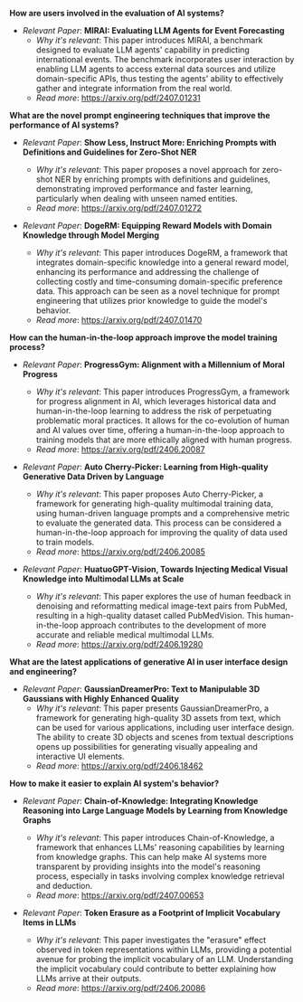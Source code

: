 **How are users involved in the evaluation of AI systems?**

- *Relevant Paper*: **MIRAI: Evaluating LLM Agents for Event Forecasting**
    - *Why it's relevant*: This paper introduces MIRAI, a benchmark designed to evaluate LLM agents' capability in predicting international events.  The benchmark incorporates user interaction by enabling LLM agents to access external data sources and utilize domain-specific APIs, thus testing the agents' ability to effectively gather and integrate information from the real world.
    - *Read more*: https://arxiv.org/pdf/2407.01231

**What are the novel prompt engineering techniques that improve the performance of AI systems?**

- *Relevant Paper*: **Show Less, Instruct More: Enriching Prompts with Definitions and Guidelines for Zero-Shot NER**
    - *Why it's relevant*: This paper proposes a novel approach for zero-shot NER by enriching prompts with definitions and guidelines, demonstrating improved performance and faster learning, particularly when dealing with unseen named entities.
    - *Read more*: https://arxiv.org/pdf/2407.01272

- *Relevant Paper*: **DogeRM: Equipping Reward Models with Domain Knowledge through Model Merging**
    - *Why it's relevant*: This paper introduces DogeRM, a framework that integrates domain-specific knowledge into a general reward model, enhancing its performance and addressing the challenge of collecting costly and time-consuming domain-specific preference data. This approach can be seen as a novel technique for prompt engineering that utilizes prior knowledge to guide the model's behavior. 
    - *Read more*: https://arxiv.org/pdf/2407.01470

**How can the human-in-the-loop approach improve the model training process?**

- *Relevant Paper*: **ProgressGym: Alignment with a Millennium of Moral Progress**
    - *Why it's relevant*: This paper introduces ProgressGym, a framework for progress alignment in AI, which leverages historical data and human-in-the-loop learning to address the risk of perpetuating problematic moral practices. It allows for the co-evolution of human and AI values over time, offering a human-in-the-loop approach to training models that are more ethically aligned with human progress. 
    - *Read more*: https://arxiv.org/pdf/2406.20087

- *Relevant Paper*: **Auto Cherry-Picker: Learning from High-quality Generative Data Driven by Language**
    - *Why it's relevant*: This paper proposes Auto Cherry-Picker, a framework for generating high-quality multimodal training data, using human-driven language prompts and a comprehensive metric to evaluate the generated data. This process can be considered a human-in-the-loop approach for improving the quality of data used to train models.
    - *Read more*: https://arxiv.org/pdf/2406.20085

- *Relevant Paper*: **HuatuoGPT-Vision, Towards Injecting Medical Visual Knowledge into Multimodal LLMs at Scale**
    - *Why it's relevant*: This paper explores the use of human feedback in denoising and reformatting medical image-text pairs from PubMed, resulting in a high-quality dataset called PubMedVision. This human-in-the-loop approach contributes to the development of more accurate and reliable medical multimodal LLMs. 
    - *Read more*: https://arxiv.org/pdf/2406.19280

**What are the latest applications of generative AI in user interface design and engineering?**

- *Relevant Paper*: **GaussianDreamerPro: Text to Manipulable 3D Gaussians with Highly Enhanced Quality**
    - *Why it's relevant*: This paper presents GaussianDreamerPro, a framework for generating high-quality 3D assets from text, which can be used for various applications, including user interface design. The ability to create 3D objects and scenes from textual descriptions opens up possibilities for generating visually appealing and interactive UI elements. 
    - *Read more*: https://arxiv.org/pdf/2406.18462

**How to make it easier to explain AI system's behavior?**

- *Relevant Paper*: **Chain-of-Knowledge: Integrating Knowledge Reasoning into Large Language Models by Learning from Knowledge Graphs**
    - *Why it's relevant*: This paper introduces Chain-of-Knowledge, a framework that enhances LLMs' reasoning capabilities by learning from knowledge graphs. This can help make AI systems more transparent by providing insights into the model's reasoning process, especially in tasks involving complex knowledge retrieval and deduction. 
    - *Read more*: https://arxiv.org/pdf/2407.00653

- *Relevant Paper*: **Token Erasure as a Footprint of Implicit Vocabulary Items in LLMs**
    - *Why it's relevant*: This paper investigates the "erasure" effect observed in token representations within LLMs, providing a potential avenue for probing the implicit vocabulary of an LLM. Understanding the implicit vocabulary could contribute to better explaining how LLMs arrive at their outputs. 
    - *Read more*: https://arxiv.org/pdf/2406.20086 

